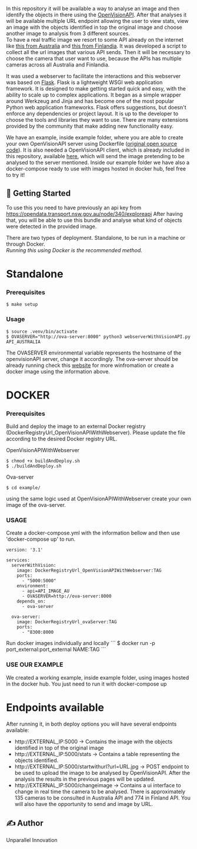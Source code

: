 In this repository it will be available a way to analyse an image and then identify the objects in there using the [OpenVisionAPI](https://openvisionapi.com). After that analyses it will be available multiple URL endpoint allowing the user to view stats, view an image with the objects identified in top the original image and choose another image to analysis from 3 different sources. <br>
To have a real traffic image we resort to some API already on the internet like [this from Australia](https://opendata.transport.nsw.gov.au/node/340/exploreapi) and [this from Finlandia](https://www.digitraffic.fi/en/road-traffic/#swagger-api-descriptions). It was developed a script to collect all the url images that various API sends. Then it will be necessary to choose the camera that user want to use, because the APIs has multiple cameras across all Australia and Finlandia.<br>


It was used a webserver to facilitate the interactions and this webserver was based on [Flask](https://flask.palletsprojects.com/en/2.0.x/). Flask is a lightweight WSGI web application framework. It is designed to make getting started quick and easy, with the ability to scale up to complex applications. It began as a simple wrapper around Werkzeug and Jinja and has become one of the most popular Python web application frameworks.
Flask offers suggestions, but doesn't enforce any dependencies or project layout. It is up to the developer to choose the tools and libraries they want to use. There are many extensions provided by the community that make adding new functionality easy.<br>


We have an example, inside example folder, where you are able to create your own OpenVisionAPI server using Dockerfile ([original open source code](https://github.com/openvisionapi/ova-server)). It is also needed a OpenVisionAPI client, which is already included in this repository, available [here](https://github.com/openvisionapi/ova-client), which will send the image pretending to be analysed to the server mentioned. Inside our example folder we have also a docker-compose ready to use with images hosted in docker hub, feel free to try it!<br>


## 🚀 Getting Started
To use this you need to have previously an api key from https://opendata.transport.nsw.gov.au/node/340/exploreapi
After having that, you will be able to use this bundle and analyse what kind of objects were detected in the provided image.


There are two types of deployment. Standalone, to be run in a machine or through Docker.<br>
*Running this using Docker is the recommended method.*


# Standalone
### Prerequisites
```
$ make setup
```
### Usage
```
$ source .venv/bin/activate
$ OVASERVER="http://ova-server:8000" python3 webserverWithVisionAPI.py  API_AUSTRALIA
```
The OVASERVER environmental variable represents the hostname of the openvisionAPI server, change it accordingly. The ova-server should be already running check this [website](https://github.com/openvisionapi/ova-server) for more winfromation or create a docker image using the information above.
# DOCKER
### Prerequisites
Build and deploy the image to an external Docker registry (DockerRegistryUrl_OpenVisionAPIWithWebserver). Please update the file according to the desired Docker registry URL.

OpenVisionAPIWithWebserver
```
$ chmod +x buildAndDeploy.sh
$ ./buildAndDeploy.sh
```

Ova-server
```
$ cd example/
```
using the same logic used at OpenVisionAPIWithWebserver create your own image of the ova-server. 


### USAGE
Create a docker-compose.yml with the information bellow and then use 'docker-compose up' to run.
```
version: '3.1'

services:
  serverWithVision:
    image: DockerRegistryUrl_OpenVisionAPIWithWebserver:TAG
    ports:
      - "5000:5000"
    environment:
      - api=API_IMAGE_AU
      - OVASERVER=http://ova-server:8000
    depends_on:
      - ova-server
    
  ova-server:
    image: DockerRegistryUrl_ovaServer:TAG
    ports:
      - "8300:8000
```

Run docker images individually and locally
´´´
$ docker run -p port_external:port_external  NAME:TAG
´´´
### USE OUR EXAMPLE
We created a working example, inside example folder, using images hosted in the docker hub. You just need to run it with docker-compose up


# Endpoints available
After running it, in both deploy options you will have several endpoints available:
- http://EXTERNAL_IP:5000 -> Contains the image with the objects identified in top of the original image
- http://EXTERNAL_IP:5000/stats -> Contains a table representing the objects identified.
- http://EXTERNAL_IP:5000/startwithurl?url=URL.jpg -> POST endpoint to be used to upload the image to be analysed by OpenVisionAPI. After the analysis the results in the previous pages will be updated.
- http://EXTERNAL_IP:5000/changeimage -> Contains a ui interface to change in real time the camera to be analysed. There is approximately 135 cameras to be consulted in Australia API and 774 in Finland API. You will also have the opportunity to send and image by URL.


## ✍️  Author
Unparallel Innovation
